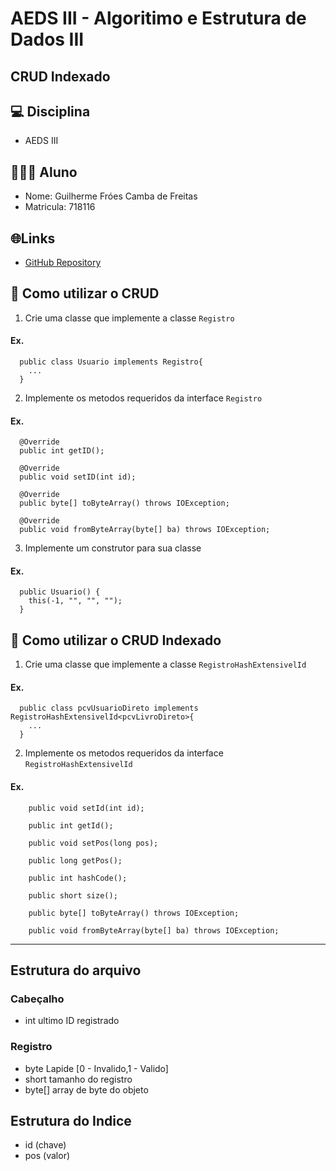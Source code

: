 # AEDS III - Algoritimo e Estrutura de Dados III

## CRUD Indexado

## 💻 Disciplina

- AEDS III

## 👨🏼‍🎓 Aluno

<ul>
  <li>
    Nome: Guilherme Fróes Camba de Freitas
  </li>
  <li>
    Matricula: 718116
  </li>
</ul>

## 🌐Links

<ul>
  <li>
    <a href="https://github.com/GuilhermexCoD/AEDS_3/tree/main/Java/CRUD"> GitHub Repository
    </a>
  </li>
</ul>

## 💾 Como utilizar o CRUD

1. Crie uma classe que implemente a classe `Registro`

#### Ex.

```
  public class Usuario implements Registro{
    ...
  }
```

2. Implemente os metodos requeridos da interface `Registro`

#### Ex.

```
  @Override
  public int getID();

  @Override
  public void setID(int id);

  @Override
  public byte[] toByteArray() throws IOException;

  @Override
  public void fromByteArray(byte[] ba) throws IOException;
```

3. Implemente um construtor para sua classe

#### Ex.

```
  public Usuario() {
    this(-1, "", "", "");
  }
```

## 💾 Como utilizar o CRUD Indexado

1. Crie uma classe que implemente a classe `RegistroHashExtensivelId`

#### Ex.

```
  public class pcvUsuarioDireto implements RegistroHashExtensivelId<pcvLivroDireto>{
    ...
  }
```

2. Implemente os metodos requeridos da interface `RegistroHashExtensivelId`

#### Ex.

```
    public void setId(int id);

    public int getId();

    public void setPos(long pos);

    public long getPos();

    public int hashCode();

    public short size();

    public byte[] toByteArray() throws IOException;

    public void fromByteArray(byte[] ba) throws IOException;
```

---

## Estrutura do arquivo

### Cabeçalho

- int ultimo ID registrado

### Registro

- byte Lapide [0 - Invalido,1 - Valido]
- short tamanho do registro
- byte[] array de byte do objeto

## Estrutura do Indice
 - id (chave)
 - pos (valor)
